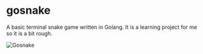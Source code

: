 # gosnake

A basic terminal snake game written in Golang. It is a learning project for me so it is a bit rough.

![Gosnake](https://i.imgur.com/aCTNnVI.gif)
